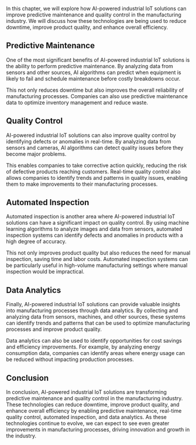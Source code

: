 
In this chapter, we will explore how AI-powered industrial IoT solutions can improve predictive maintenance and quality control in the manufacturing industry. We will discuss how these technologies are being used to reduce downtime, improve product quality, and enhance overall efficiency.

Predictive Maintenance
----------------------

One of the most significant benefits of AI-powered industrial IoT solutions is the ability to perform predictive maintenance. By analyzing data from sensors and other sources, AI algorithms can predict when equipment is likely to fail and schedule maintenance before costly breakdowns occur.

This not only reduces downtime but also improves the overall reliability of manufacturing processes. Companies can also use predictive maintenance data to optimize inventory management and reduce waste.

Quality Control
---------------

AI-powered industrial IoT solutions can also improve quality control by identifying defects or anomalies in real-time. By analyzing data from sensors and cameras, AI algorithms can detect quality issues before they become major problems.

This enables companies to take corrective action quickly, reducing the risk of defective products reaching customers. Real-time quality control also allows companies to identify trends and patterns in quality issues, enabling them to make improvements to their manufacturing processes.

Automated Inspection
--------------------

Automated inspection is another area where AI-powered industrial IoT solutions can have a significant impact on quality control. By using machine learning algorithms to analyze images and data from sensors, automated inspection systems can identify defects and anomalies in products with a high degree of accuracy.

This not only improves product quality but also reduces the need for manual inspection, saving time and labor costs. Automated inspection systems can be particularly useful in high-volume manufacturing settings where manual inspection would be impractical.

Data Analytics
--------------

Finally, AI-powered industrial IoT solutions can provide valuable insights into manufacturing processes through data analytics. By collecting and analyzing data from sensors, machines, and other sources, these systems can identify trends and patterns that can be used to optimize manufacturing processes and improve product quality.

Data analytics can also be used to identify opportunities for cost savings and efficiency improvements. For example, by analyzing energy consumption data, companies can identify areas where energy usage can be reduced without impacting production processes.

Conclusion
----------

In conclusion, AI-powered industrial IoT solutions are transforming predictive maintenance and quality control in the manufacturing industry. These technologies can reduce downtime, improve product quality, and enhance overall efficiency by enabling predictive maintenance, real-time quality control, automated inspection, and data analytics. As these technologies continue to evolve, we can expect to see even greater improvements in manufacturing processes, driving innovation and growth in the industry.
